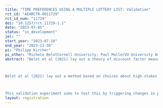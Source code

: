 ```yaml
---
title: "TIME PREFERENCES USING A MULTIPLE LOTTERY LIST: Validation"
rct_id: "AEARCTR-0011729"
rct_id_num: "11729"
doi: "10.1257/rct.11729-1.1"
date: "2023-07-05"
status: "in_development"
jel: ""
start_year: "2023-07-10"
end_year: "2023-12-30"
pi: "Philipp Kircher"
pi_other: "Michele BelotCornell University; Paul MullerVU University Amsterdam"
abstract: "Belot et al (2021) lay out a theory of discount factor measurement aimed to deal with changes in income and associated background consumption over time. In many existing methods, experimental payments are assumed to be added to a “background consumption” to generate a stream of consumption, and constant background consumption is required for discount factor elicitation. Consider two individuals who have identical discount factor and identical late background consumption, but the first individuals has the same background consumption also in the early period while the second individual has less background consumption in the early period. If confronted with choices about having money early or late, the second individual has a higher marginal valuation of money early and is therefore more likely to choose the earlier payment for that reason. 

Belot et al (2021) lay out a method based on choices about high-stakes lottery tickets. Applying the economic model that underlies their method to the scenario outlined in the previous paragraph shows that both individuals should be equally eager to choose the early lottery. Choices should directly reflect time preferences, rather than changes in background consumption.

This validation experiment aims to test this by triggering changes in perceived background consumption through detailed questions about near-term expenditures for some of the participants. This is intended to make them realize that their expenditures are higher than expected in the near-term, and therefore they feel that they have to reduce near-term background consumption. If they feel poor in the near-term relative to similar individuals who have not been treated, this should effect measured discount factors in the convex budget set method. Under the multiple lottery list method of Belot et al (2021), this should not happen. We intend to test this."
layout: registration
---
```


